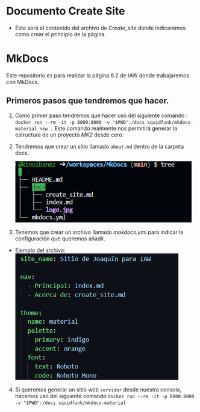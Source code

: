 # Documento Create Site

- Este será el contenido del archivo de *_Create_site_* donde indicaremos como crear el principio de la página.

# MkDocs
Este repositorio es para realizar la página 6.2 de IAW donde trabajaremos con MkDocs.


## Primeros pasos que tendremos que hacer.

1. Como primer paso tendremos que hacer uso del siguiente comando : `docker run --rm -it -p 8000:8000 -v "$PWD":/docs squidfunk/mkdocs-material new .` Este comando realmente nos permitirá generar la estructura de un proyecto *_MK2_* desde cero.


2. Tendremos que crear un sitio llamado `about.md` dentro de la carpeta docs.

    ![](images/cap1.png)

3. Tenemos que crear un archivo llamado *_mokdocs.yml_* para indicar la configuración que queremos añadir.

- Ejemplo del archivo: ![](images/cap2.png)


4. Si queremos generar un sitio web `servidor` desde nuestra consola, hacemos uso del siguiente comando `docker run --rm -it -p 8000:8000 -v "$PWD":/docs squidfunk/mkdocs-material`




